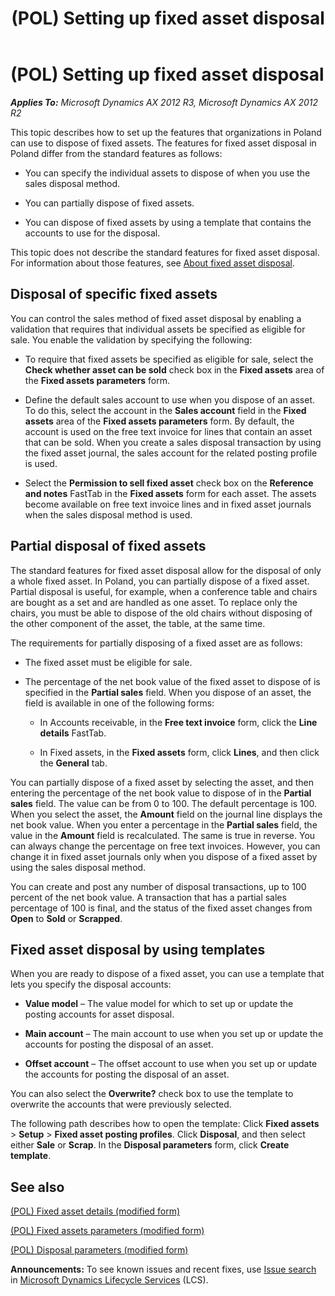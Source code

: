 ﻿---
title: (POL) Setting up fixed asset disposal
TOCTitle: (POL) Setting up fixed asset disposal
ms:assetid: ac02a300-5f49-4357-b96d-e558f7160478
ms:mtpsurl: https://technet.microsoft.com/en-us/library/JJ730412(v=AX.60)
ms:contentKeyID: 49636331
ms.date: 04/18/2014
mtps_version: v=AX.60
---

# (POL) Setting up fixed asset disposal 


_**Applies To:** Microsoft Dynamics AX 2012 R3, Microsoft Dynamics AX 2012 R2_

This topic describes how to set up the features that organizations in Poland can use to dispose of fixed assets. The features for fixed asset disposal in Poland differ from the standard features as follows:

  - You can specify the individual assets to dispose of when you use the sales disposal method.

  - You can partially dispose of fixed assets.

  - You can dispose of fixed assets by using a template that contains the accounts to use for the disposal.

This topic does not describe the standard features for fixed asset disposal. For information about those features, see [About fixed asset disposal](about-fixed-asset-disposal.md).

## Disposal of specific fixed assets

You can control the sales method of fixed asset disposal by enabling a validation that requires that individual assets be specified as eligible for sale. You enable the validation by specifying the following:

  - To require that fixed assets be specified as eligible for sale, select the **Check whether asset can be sold** check box in the **Fixed assets** area of the **Fixed assets parameters** form.

  - Define the default sales account to use when you dispose of an asset. To do this, select the account in the **Sales account** field in the **Fixed assets** area of the **Fixed assets parameters** form. By default, the account is used on the free text invoice for lines that contain an asset that can be sold. When you create a sales disposal transaction by using the fixed asset journal, the sales account for the related posting profile is used.

  - Select the **Permission to sell fixed asset** check box on the **Reference and notes** FastTab in the **Fixed assets** form for each asset. The assets become available on free text invoice lines and in fixed asset journals when the sales disposal method is used.

## Partial disposal of fixed assets

The standard features for fixed asset disposal allow for the disposal of only a whole fixed asset. In Poland, you can partially dispose of a fixed asset. Partial disposal is useful, for example, when a conference table and chairs are bought as a set and are handled as one asset. To replace only the chairs, you must be able to dispose of the old chairs without disposing of the other component of the asset, the table, at the same time.

The requirements for partially disposing of a fixed asset are as follows:

  - The fixed asset must be eligible for sale.

  - The percentage of the net book value of the fixed asset to dispose of is specified in the **Partial sales** field. When you dispose of an asset, the field is available in one of the following forms:
    
      - In Accounts receivable, in the **Free text invoice** form, click the **Line details** FastTab.
    
      - In Fixed assets, in the **Fixed assets** form, click **Lines**, and then click the **General** tab.

You can partially dispose of a fixed asset by selecting the asset, and then entering the percentage of the net book value to dispose of in the **Partial sales** field. The value can be from 0 to 100. The default percentage is 100. When you select the asset, the **Amount** field on the journal line displays the net book value. When you enter a percentage in the **Partial sales** field, the value in the **Amount** field is recalculated. The same is true in reverse. You can always change the percentage on free text invoices. However, you can change it in fixed asset journals only when you dispose of a fixed asset by using the sales disposal method.

You can create and post any number of disposal transactions, up to 100 percent of the net book value. A transaction that has a partial sales percentage of 100 is final, and the status of the fixed asset changes from **Open** to **Sold** or **Scrapped**.

## Fixed asset disposal by using templates

When you are ready to dispose of a fixed asset, you can use a template that lets you specify the disposal accounts:

  - **Value model** – The value model for which to set up or update the posting accounts for asset disposal.

  - **Main account** – The main account to use when you set up or update the accounts for posting the disposal of an asset.

  - **Offset account** – The offset account to use when you set up or update the accounts for posting the disposal of an asset.

You can also select the **Overwrite?** check box to use the template to overwrite the accounts that were previously selected.

The following path describes how to open the template: Click **Fixed assets** \> **Setup** \> **Fixed asset posting profiles**. Click **Disposal**, and then select either **Sale** or **Scrap**. In the **Disposal parameters** form, click **Create template**.

## See also

[(POL) Fixed asset details (modified form)](https://technet.microsoft.com/en-us/library/jj730411\(v=ax.60\))

[(POL) Fixed assets parameters (modified form)](https://technet.microsoft.com/en-us/library/jj730406\(v=ax.60\))

[(POL) Disposal parameters (modified form)](https://technet.microsoft.com/en-us/library/jj730407\(v=ax.60\))

  
**Announcements:** To see known issues and recent fixes, use [Issue search](http://go.microsoft.com/fwlink/?linkid=389258) in [Microsoft Dynamics Lifecycle Services](http://go.microsoft.com/fwlink/?linkid=306505) (LCS).

